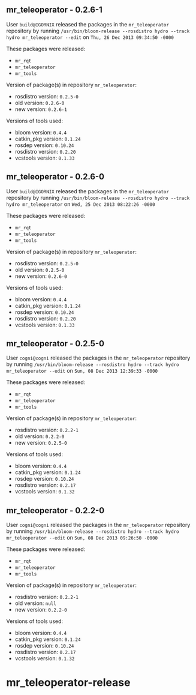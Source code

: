 ## mr_teleoperator - 0.2.6-1

User `build@IGORNIX` released the packages in the `mr_teleoperator` repository by running `/usr/bin/bloom-release --rosdistro hydro --track hydro mr_teleoperator --edit` on `Thu, 26 Dec 2013 09:34:50 -0000`

These packages were released:
- `mr_rqt`
- `mr_teleoperator`
- `mr_tools`

Version of package(s) in repository `mr_teleoperator`:
- rosdistro version: `0.2.5-0`
- old version: `0.2.6-0`
- new version: `0.2.6-1`

Versions of tools used:
- bloom version: `0.4.4`
- catkin_pkg version: `0.1.24`
- rosdep version: `0.10.24`
- rosdistro version: `0.2.20`
- vcstools version: `0.1.33`


## mr_teleoperator - 0.2.6-0

User `build@IGORNIX` released the packages in the `mr_teleoperator` repository by running `/usr/bin/bloom-release --rosdistro hydro --track hydro mr_teleoperator` on `Wed, 25 Dec 2013 08:22:26 -0000`

These packages were released:
- `mr_rqt`
- `mr_teleoperator`
- `mr_tools`

Version of package(s) in repository `mr_teleoperator`:
- rosdistro version: `0.2.5-0`
- old version: `0.2.5-0`
- new version: `0.2.6-0`

Versions of tools used:
- bloom version: `0.4.4`
- catkin_pkg version: `0.1.24`
- rosdep version: `0.10.24`
- rosdistro version: `0.2.20`
- vcstools version: `0.1.33`


## mr_teleoperator - 0.2.5-0

User `cogni@cogni` released the packages in the `mr_teleoperator` repository by running `/usr/bin/bloom-release --rosdistro hydro --track hydro mr_teleoperator --edit` on `Sun, 08 Dec 2013 12:39:33 -0000`

These packages were released:
- `mr_rqt`
- `mr_teleoperator`
- `mr_tools`

Version of package(s) in repository `mr_teleoperator`:
- rosdistro version: `0.2.2-1`
- old version: `0.2.2-0`
- new version: `0.2.5-0`

Versions of tools used:
- bloom version: `0.4.4`
- catkin_pkg version: `0.1.24`
- rosdep version: `0.10.24`
- rosdistro version: `0.2.17`
- vcstools version: `0.1.32`


## mr_teleoperator - 0.2.2-0

User `cogni@cogni` released the packages in the `mr_teleoperator` repository by running `/usr/bin/bloom-release --rosdistro hydro --track hydro mr_teleoperator --edit` on `Sun, 08 Dec 2013 09:26:50 -0000`

These packages were released:
- `mr_rqt`
- `mr_teleoperator`
- `mr_tools`

Version of package(s) in repository `mr_teleoperator`:
- rosdistro version: `0.2.2-1`
- old version: `null`
- new version: `0.2.2-0`

Versions of tools used:
- bloom version: `0.4.4`
- catkin_pkg version: `0.1.24`
- rosdep version: `0.10.24`
- rosdistro version: `0.2.17`
- vcstools version: `0.1.32`


mr_teleoperator-release
=======================
